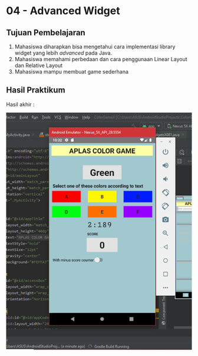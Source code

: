 # 04 - Advanced Widget

## Tujuan Pembelajaran

1. Mahasiswa diharapkan bisa mengetahui cara implementasi library widget yang lebih _advanced_ pada Java.
2. Mahasiswa memahami perbedaan dan cara penggunaan Linear Layout dan Relative Layout
3. Mahasiswa mampu membuat game sederhana

## Hasil Praktikum

Hasil akhir :

![Hasil Akhir](img/hasil-akhir.png)

